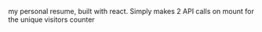 my personal resume, built with react.
Simply makes 2 API calls on mount for the unique visitors counter
